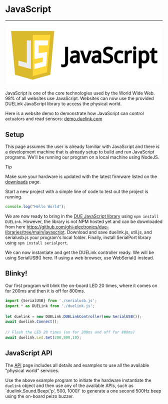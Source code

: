 # JavaScript

---

![JavaSript](../images/javascript.png)

JavaScript is one of the core technologies used by the World Wide Web. 98% of all websites use JavaScript. Websites can now use the provided DUELink JavaScript library to access the physical world.

Here is a website demo to demonstrate how JavaScript can control actuators and read sensors: [demo.duelink.com](https://demo.duelink.com/)

## Setup
This page assumes the user is already familiar with JavaScript and there is a development machine that is already setup to build and run JavaScript programs. We'll be running our program on a local machine using NodeJS.

> [!TIP]
> Make sure your hardware is updated with the latest firmware listed on the [downloads](..\downloads.md) page.

Start a new project with a simple line of code to test out the project is running.

```js
console.log("Hello World");
```

We are now ready to bring in the [DUE JavaScript library](https://github.com/ghi-electronics/due-libraries) using `npm install DUELink`. However, the library is not NPM hosted yet and can be downloaded from here https://github.com/ghi-electronics/due-libraries/tree/main/javascript. Download and save duelink.js, util.js, and serialusb.js your program's local folder. Finally, install SerialPort library using `npm install serialport`.

We can now instantiate and get the DUELink controller ready. We will be using SerialUSB() here. If using a web browser, use WebSerial() instead.


## Blinky!

Our first program will blink the on-board LED 20 times, where it comes on for 200ms and then it is off for 800ms.

```js
import {SerialUSB} from './serialusb.js';
import * as DUELink from './duelink.js';

let duelink = new DUELink.DUELinkController(new SerialUSB());
await duelink.Connect();

// Flash the LED 20 times (on for 200ms and off for 800ms)
await duelink.Led.Set(200,800,10);
```

## JavaScript API

The [API](../api/intro.md) page includes all details and examples to use all the available "physical world" services.

Use the above example program to initiate the hardware instantiate the `duelink` object and then use any of the available APIs, such as `duelink.Sound.Beep('p', 500, 1000)' to generate a one second 500Hz beep using the on-board peizo buzzer.